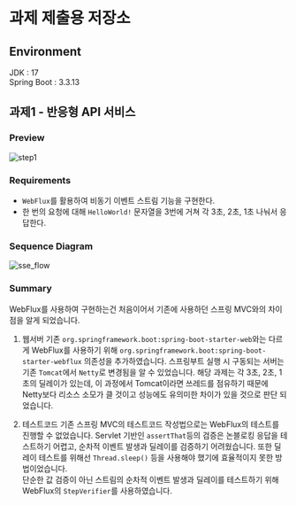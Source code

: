 # 과제 제출용 저장소
## Environment
JDK : 17  
Spring Boot : 3.3.13
## 과제1 - 반응형 API 서비스
### Preview
![step1](https://github.com/user-attachments/assets/c314f097-3322-4ce4-8da1-208d2de4f2cb)

### Requirements
- `WebFlux`를 활용하여 비동기 이벤트 스트림 기능을 구현한다.
- 한 번의 요청에 대해 `HelloWorld!` 문자열을 3번에 거쳐 각 3초, 2초, 1초 나눠서 응답한다.

### Sequence Diagram
![sse_flow](https://github.com/user-attachments/assets/50eae537-92f4-4ad4-abb8-14df7a8f12d3)

### Summary
WebFlux를 사용하여 구현하는건 처음이어서 기존에 사용하던 스프링 MVC와의 차이점을 알게 되었습니다.
1. 웹서버
기존 `org.springframework.boot:spring-boot-starter-web`와는 다르게 WebFlux를 사용하기 위해
`org.springframework.boot:spring-boot-starter-webflux` 의존성을 추가하였습니다.
스프링부트 실행 시 구동되는 서버는 기존 `Tomcat`에서 `Netty`로 변경됨을 알 수 있었습니다.
해당 과제는 각 3초, 2초, 1초의 딜레이가 있는데, 이 과정에서 Tomcat이라면 쓰레드를 점유하기 때문에
Netty보다 리소스 소모가 클 것이고 성능에도 유의미한 차이가 있을 것으로 판단 되었습니다.

2. 테스트코드
기존 스프링 MVC의 테스트코드 작성법으로는 WebFlux의 테스트를 진행할 수 없었습니다.
Servlet 기반인 `assertThat`등의 검증은 논블로킹 응답을 테스트하기 어렵고, 순차적 이벤트 발생과
딜레이를 검증하기 어려웠습니다. 또한 딜레이 테스트를 위해선 `Thread.sleep()` 등을 사용해야 했기에
효율적이지 못한 방법이었습니다.      
단순한 값 검증이 아닌 스트림의 순차적 이벤트 발생과 딜레이를 테스트하기 위해 WebFlux의 `StepVerifier`를 사용하였습니다.

